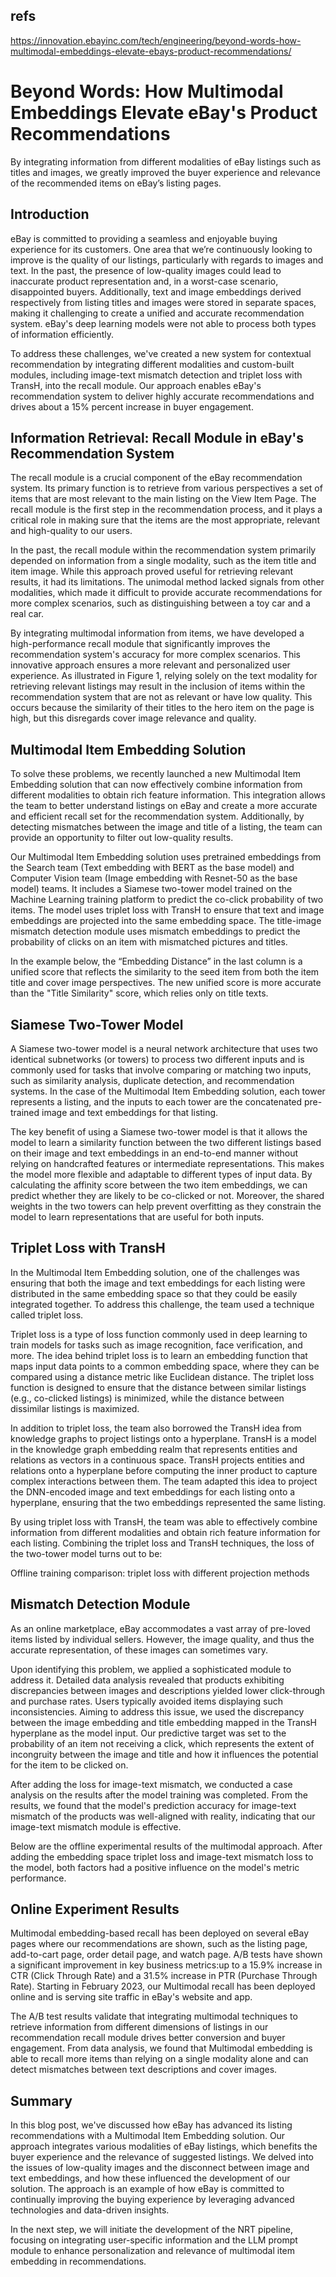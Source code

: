## refs

<https://innovation.ebayinc.com/tech/engineering/beyond-words-how-multimodal-embeddings-elevate-ebays-product-recommendations/>

# Beyond Words: How Multimodal Embeddings Elevate eBay's Product Recommendations

By integrating information from different modalities of eBay listings such as titles and images, we greatly improved the buyer experience and relevance of the recommended items on eBay’s listing pages.

## Introduction

eBay is committed to providing a seamless and enjoyable buying experience for its customers. One area that we’re continuously looking to improve is the quality of our listings, particularly with regards to images and text. In the past, the presence of low-quality images could lead to inaccurate product representation and, in a worst-case scenario, disappointed buyers. Additionally, text and image embeddings derived respectively from listing titles and images were stored in separate spaces, making it challenging to create a unified and accurate recommendation system. eBay's deep learning models were not able to process both types of information efficiently.

To address these challenges, we've created a new system for contextual recommendation by integrating different modalities and custom-built modules, including image-text mismatch detection and triplet loss with TransH, into the recall module. Our approach enables eBay's recommendation system to deliver highly accurate recommendations and drives about a 15% percent increase in buyer engagement.

## Information Retrieval: Recall Module in eBay's Recommendation System

The recall module is a crucial component of the eBay recommendation system. Its primary function is to retrieve from various perspectives a set of items that are most relevant to the main listing on the View Item Page. The recall module is the first step in the recommendation process, and it plays a critical role in making sure that the items are the most appropriate, relevant and high-quality to our users.

In the past, the recall module within the recommendation system primarily depended on information from a single modality, such as the item title and item image. While this approach proved useful for retrieving relevant results, it had its limitations. The unimodal method lacked signals from other modalities, which made it difficult to provide accurate recommendations for more complex scenarios, such as distinguishing between a toy car and a real car.

By integrating multimodal information from items, we have developed a high-performance recall module that significantly improves the recommendation system's accuracy for more complex scenarios. This innovative approach ensures a more relevant and personalized user experience. As illustrated in Figure 1, relying solely on the text modality for retrieving relevant listings may result in the inclusion of items within the recommendation system that are not as relevant or have low quality. This occurs because the similarity of their titles to the hero item on the page is high, but this disregards cover image relevance and quality.

## Multimodal Item Embedding Solution

To solve these problems, we recently launched a new Multimodal Item Embedding solution that can now effectively combine information from different modalities to obtain rich feature information. This integration allows the team to better understand listings on eBay and create a more accurate and efficient recall set for the recommendation system. Additionally, by detecting mismatches between the image and title of a listing, the team can provide an opportunity to filter out low-quality results.

Our Multimodal Item Embedding solution uses pretrained embeddings from the Search team (Text embedding with BERT as the base model) and Computer Vision team (Image embedding with Resnet-50 as the base model) teams. It includes a Siamese two-tower model trained on the Machine Learning training platform to predict the co-click probability of two items. The model uses triplet loss with TransH to ensure that text and image embeddings are projected into the same embedding space. The title-image mismatch detection module uses mismatch embeddings to predict the probability of clicks on an item with mismatched pictures and titles.

In the example below, the “Embedding Distance” in the last column is a unified score that reflects the similarity to the seed item from both the item title and cover image perspectives. The new unified score is more accurate than the "Title Similarity" score, which relies only on title texts.

## Siamese Two-Tower Model

A Siamese two-tower model is a neural network architecture that uses two identical subnetworks (or towers) to process two different inputs and is commonly used for tasks that involve comparing or matching two inputs, such as similarity analysis, duplicate detection, and recommendation systems. In the case of the Multimodal Item Embedding solution, each tower represents a listing, and the inputs to each tower are the concatenated pre-trained image and text embeddings for that listing.

The key benefit of using a Siamese two-tower model is that it allows the model to learn a similarity function between the two different listings based on their image and text embeddings in an end-to-end manner without relying on handcrafted features or intermediate representations. This makes the model more flexible and adaptable to different types of input data. By calculating the affinity score between the two item embeddings, we can predict whether they are likely to be co-clicked or not. Moreover, the shared weights in the two towers can help prevent overfitting as they constrain the model to learn representations that are useful for both inputs.

## Triplet Loss with TransH

In the Multimodal Item Embedding solution, one of the challenges was ensuring that both the image and text embeddings for each listing were distributed in the same embedding space so that they could be easily integrated together. To address this challenge, the team used a technique called triplet loss.

Triplet loss is a type of loss function commonly used in deep learning to train models for tasks such as image recognition, face verification, and more. The idea behind triplet loss is to learn an embedding function that maps input data points to a common embedding space, where they can be compared using a distance metric like Euclidean distance. The triplet loss function is designed to ensure that the distance between similar listings (e.g., co-clicked listings) is minimized, while the distance between dissimilar listings is maximized.

In addition to triplet loss, the team also borrowed the TransH idea from knowledge graphs to project listings onto a hyperplane. TransH is a model in the knowledge graph embedding realm that represents entities and relations as vectors in a continuous space. TransH projects entities and relations onto a hyperplane before computing the inner product to capture complex interactions between them. The team adapted this idea to project the DNN-encoded image and text embeddings for each listing onto a hyperplane, ensuring that the two embeddings represented the same listing.

By using triplet loss with TransH, the team was able to effectively combine information from different modalities and obtain rich feature information for each listing. Combining the triplet loss and TransH techniques, the loss of the two-tower model turns out to be:

Offline training comparison: triplet loss with different projection methods

## Mismatch Detection Module

As an online marketplace, eBay accommodates a vast array of pre-loved items listed by individual sellers. However, the image quality, and thus the accurate representation, of these images can sometimes vary.

Upon identifying this problem, we applied a sophisticated module to address it. Detailed data analysis revealed that products exhibiting discrepancies between images and descriptions yielded lower click-through and purchase rates. Users typically avoided items displaying such inconsistencies. Aiming to address this issue, we used the discrepancy between the image embedding and title embedding mapped in the TransH hyperplane as the model input. Our predictive target was set to the probability of an item not receiving a click, which represents the extent of incongruity between the image and title and how it influences the potential for the item to be clicked on.

After adding the loss for image-text mismatch, we conducted a case analysis on the results after the model training was completed. From the results, we found that the model's prediction accuracy for image-text mismatch of the products was well-aligned with reality, indicating that our image-text mismatch module is effective.

Below are the offline experimental results of the multimodal approach. After adding the embedding space triplet loss and image-text mismatch loss to the model, both factors had a positive influence on the model's metric performance.

## Online Experiment Results

Multimodal embedding-based recall has been deployed on several eBay pages where our recommendations are shown, such as the listing page, add-to-cart page, order detail page, and watch page. A/B tests have shown a significant improvement in key business metrics:up to a 15.9% increase in CTR (Click Through Rate) and a 31.5% increase in PTR (Purchase Through Rate). Starting in February 2023, our Multimodal recall has been deployed online and is serving site traffic in eBay's website and app.

The A/B test results validate that integrating multimodal techniques to retrieve information from different dimensions of listings in our recommendation recall module drives better conversion and buyer engagement. From data analysis, we found that Multimodal embedding is able to recall more items than relying on a single modality alone and can detect mismatches between text descriptions and cover images.

## Summary

​​In this blog post, we've discussed how eBay has advanced its listing recommendations with a Multimodal Item Embedding solution. Our approach integrates various modalities of eBay listings, which benefits the buyer experience and the relevance of suggested listings. We delved into the issues of low-quality images and the disconnect between image and text embeddings, and how these influenced the development of our solution. The approach is an example of how eBay is committed to continually improving the buying experience by leveraging advanced technologies and data-driven insights.

In the next step, we will initiate the development of the NRT pipeline, focusing on integrating user-specific information and the LLM prompt module to enhance personalization and relevance of multimodal item embedding in recommendations.
